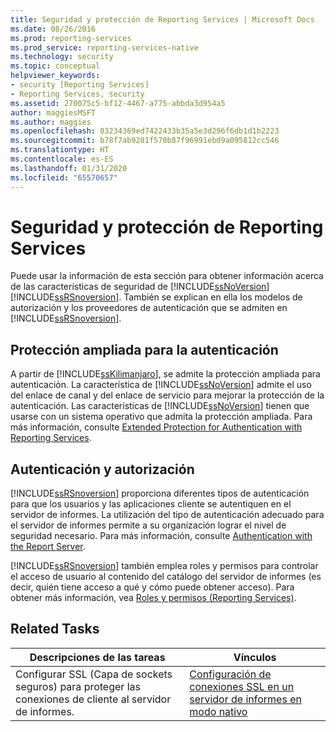 ```yaml
---
title: Seguridad y protección de Reporting Services | Microsoft Docs
ms.date: 08/26/2016
ms.prod: reporting-services
ms.prod_service: reporting-services-native
ms.technology: security
ms.topic: conceptual
helpviewer_keywords:
- security [Reporting Services]
- Reporting Services, security
ms.assetid: 270075c5-bf12-4467-a775-abbda3d954a5
author: maggiesMSFT
ms.author: maggies
ms.openlocfilehash: 03234369ed7422433b35a5e3d296f6db1d1b2223
ms.sourcegitcommit: b78f7ab9281f570b87f96991ebd9a095812cc546
ms.translationtype: HT
ms.contentlocale: es-ES
ms.lasthandoff: 01/31/2020
ms.locfileid: "65570657"
---
```

# <a name="reporting-services-security-and-protection"></a>Seguridad y protección de Reporting Services
  Puede usar la información de esta sección para obtener información acerca de las características de seguridad de [!INCLUDE[ssNoVersion](../../includes/ssnoversion-md.md)][!INCLUDE[ssRSnoversion](../../includes/ssrsnoversion-md.md)]. También se explican en ella los modelos de autorización y los proveedores de autenticación que se admiten en [!INCLUDE[ssRSnoversion](../../includes/ssrsnoversion-md.md)].  
  
## <a name="extended-protection-for-authentication"></a>Protección ampliada para la autenticación  
 A partir de [!INCLUDE[ssKilimanjaro](../../includes/sskilimanjaro-md.md)], se admite la protección ampliada para autenticación. La característica de [!INCLUDE[ssNoVersion](../../includes/ssnoversion-md.md)] admite el uso del enlace de canal y del enlace de servicio para mejorar la protección de la autenticación. Las características de [!INCLUDE[ssNoVersion](../../includes/ssnoversion-md.md)] tienen que usarse con un sistema operativo que admita la protección ampliada. Para más información, consulte [Extended Protection for Authentication with Reporting Services](../../reporting-services/security/extended-protection-for-authentication-with-reporting-services.md).  
  
## <a name="authentication-and-authorization"></a>Autenticación y autorización  
 [!INCLUDE[ssRSnoversion](../../includes/ssrsnoversion-md.md)] proporciona diferentes tipos de autenticación para que los usuarios y las aplicaciones cliente se autentiquen en el servidor de informes. La utilización del tipo de autenticación adecuado para el servidor de informes permite a su organización lograr el nivel de seguridad necesario. Para más información, consulte [Authentication with the Report Server](../../reporting-services/security/authentication-with-the-report-server.md).  
  
 [!INCLUDE[ssRSnoversion](../../includes/ssrsnoversion-md.md)] también emplea roles y permisos para controlar el acceso de usuario al contenido del catálogo del servidor de informes (es decir, quién tiene acceso a qué y cómo puede obtener acceso). Para obtener más información, vea [Roles y permisos &#40;Reporting Services&#41;](../../reporting-services/security/roles-and-permissions-reporting-services.md).  
  
## <a name="related-tasks"></a>Related Tasks  
  
|Descripciones de las tareas|Vínculos|  
|-----------------------|-----------|  
|Configurar SSL (Capa de sockets seguros) para proteger las conexiones de cliente al servidor de informes.|[Configuración de conexiones SSL en un servidor de informes en modo nativo](../../reporting-services/security/configure-ssl-connections-on-a-native-mode-report-server.md)|  
  
  
